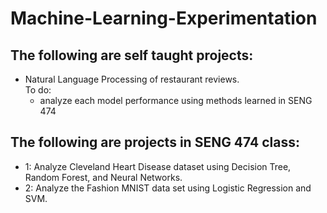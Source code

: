# Machine-Learning-Experimentation

## The following are self taught projects:
  + Natural Language Processing of restaurant reviews.
  <br>To do:
     - analyze each model performance using methods learned in SENG 474


## The following are projects in SENG 474 class:

+ 1: Analyze Cleveland Heart Disease dataset using Decision Tree, Random Forest, and Neural Networks.
+ 2: Analyze the Fashion MNIST data set using Logistic Regression and SVM.
